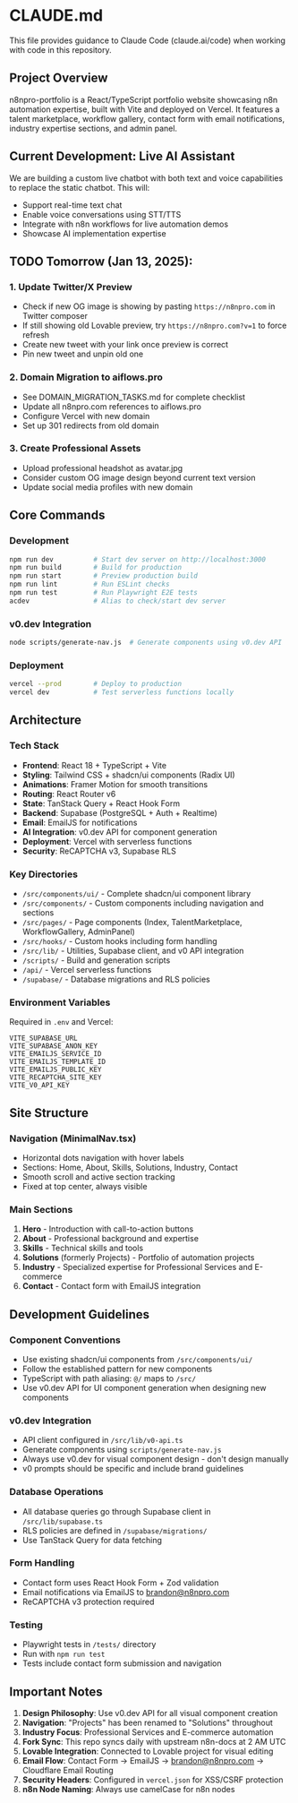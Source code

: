 # CLAUDE.md

This file provides guidance to Claude Code (claude.ai/code) when working with code in this repository.

## Project Overview

n8npro-portfolio is a React/TypeScript portfolio website showcasing n8n automation expertise, built with Vite and deployed on Vercel. It features a talent marketplace, workflow gallery, contact form with email notifications, industry expertise sections, and admin panel.

## Current Development: Live AI Assistant

We are building a custom live chatbot with both text and voice capabilities to replace the static chatbot. This will:
- Support real-time text chat
- Enable voice conversations using STT/TTS
- Integrate with n8n workflows for live automation demos
- Showcase AI implementation expertise

## TODO Tomorrow (Jan 13, 2025):

### 1. **Update Twitter/X Preview**
- Check if new OG image is showing by pasting `https://n8npro.com` in Twitter composer
- If still showing old Lovable preview, try `https://n8npro.com?v=1` to force refresh
- Create new tweet with your link once preview is correct
- Pin new tweet and unpin old one

### 2. **Domain Migration to aiflows.pro**
- See DOMAIN_MIGRATION_TASKS.md for complete checklist
- Update all n8npro.com references to aiflows.pro
- Configure Vercel with new domain
- Set up 301 redirects from old domain

### 3. **Create Professional Assets**
- Upload professional headshot as avatar.jpg
- Consider custom OG image design beyond current text version
- Update social media profiles with new domain

## Core Commands

### Development
```bash
npm run dev          # Start dev server on http://localhost:3000
npm run build        # Build for production
npm run start        # Preview production build
npm run lint         # Run ESLint checks
npm run test         # Run Playwright E2E tests
acdev                # Alias to check/start dev server
```

### v0.dev Integration
```bash
node scripts/generate-nav.js  # Generate components using v0.dev API
```

### Deployment
```bash
vercel --prod        # Deploy to production
vercel dev           # Test serverless functions locally
```

## Architecture

### Tech Stack
- **Frontend**: React 18 + TypeScript + Vite
- **Styling**: Tailwind CSS + shadcn/ui components (Radix UI)
- **Animations**: Framer Motion for smooth transitions
- **Routing**: React Router v6
- **State**: TanStack Query + React Hook Form
- **Backend**: Supabase (PostgreSQL + Auth + Realtime)
- **Email**: EmailJS for notifications
- **AI Integration**: v0.dev API for component generation
- **Deployment**: Vercel with serverless functions
- **Security**: ReCAPTCHA v3, Supabase RLS

### Key Directories
- `/src/components/ui/` - Complete shadcn/ui component library
- `/src/components/` - Custom components including navigation and sections
- `/src/pages/` - Page components (Index, TalentMarketplace, WorkflowGallery, AdminPanel)
- `/src/hooks/` - Custom hooks including form handling
- `/src/lib/` - Utilities, Supabase client, and v0 API integration
- `/scripts/` - Build and generation scripts
- `/api/` - Vercel serverless functions
- `/supabase/` - Database migrations and RLS policies

### Environment Variables
Required in `.env` and Vercel:
```
VITE_SUPABASE_URL
VITE_SUPABASE_ANON_KEY
VITE_EMAILJS_SERVICE_ID
VITE_EMAILJS_TEMPLATE_ID
VITE_EMAILJS_PUBLIC_KEY
VITE_RECAPTCHA_SITE_KEY
VITE_V0_API_KEY
```

## Site Structure

### Navigation (MinimalNav.tsx)
- Horizontal dots navigation with hover labels
- Sections: Home, About, Skills, Solutions, Industry, Contact
- Smooth scroll and active section tracking
- Fixed at top center, always visible

### Main Sections
1. **Hero** - Introduction with call-to-action buttons
2. **About** - Professional background and expertise
3. **Skills** - Technical skills and tools
4. **Solutions** (formerly Projects) - Portfolio of automation projects
5. **Industry** - Specialized expertise for Professional Services and E-commerce
6. **Contact** - Contact form with EmailJS integration

## Development Guidelines

### Component Conventions
- Use existing shadcn/ui components from `/src/components/ui/`
- Follow the established pattern for new components
- TypeScript with path aliasing: `@/` maps to `/src/`
- Use v0.dev API for UI component generation when designing new components

### v0.dev Integration
- API client configured in `/src/lib/v0-api.ts`
- Generate components using `scripts/generate-nav.js`
- Always use v0.dev for visual component design - don't design manually
- v0 prompts should be specific and include brand guidelines

### Database Operations
- All database queries go through Supabase client in `/src/lib/supabase.ts`
- RLS policies are defined in `/supabase/migrations/`
- Use TanStack Query for data fetching

### Form Handling
- Contact form uses React Hook Form + Zod validation
- Email notifications via EmailJS to brandon@n8npro.com
- ReCAPTCHA v3 protection required

### Testing
- Playwright tests in `/tests/` directory
- Run with `npm run test`
- Tests include contact form submission and navigation

## Important Notes

1. **Design Philosophy**: Use v0.dev API for all visual component creation
2. **Navigation**: "Projects" has been renamed to "Solutions" throughout
3. **Industry Focus**: Professional Services and E-commerce automation
4. **Fork Sync**: This repo syncs daily with upstream n8n-docs at 2 AM UTC
5. **Lovable Integration**: Connected to Lovable project for visual editing
6. **Email Flow**: Contact Form → EmailJS → brandon@n8npro.com → Cloudflare Email Routing
7. **Security Headers**: Configured in `vercel.json` for XSS/CSRF protection
8. **n8n Node Naming**: Always use camelCase for n8n nodes